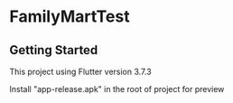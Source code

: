 # FamilyMartTest

## Getting Started

This project using Flutter version 3.7.3

Install "app-release.apk" in the root of project for preview